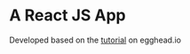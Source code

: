 # A React JS App

Developed based on the [tutorial](https://egghead.io/courses/build-your-first-production-quality-react-app) on egghead.io